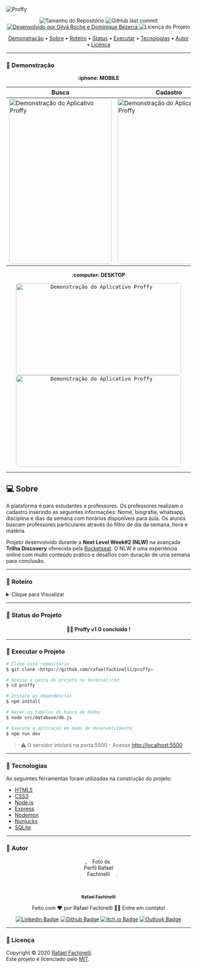 <img alt="Proffy" src=".github/banner.png">

<p align="center">
  <img alt="Tamanho do Repositório" src="https://img.shields.io/github/repo-size/Beneficie/PI_G8_BeneficieApp?style=for-the-badge">
  <img alt="GitHub last commit" src="https://img.shields.io/github/last-commit/Beneficie/PI_G8_BeneficieApp?style=for-the-badge">
  <a href="https://github.com/Beneficie">
    <img alt="Desenvolvido por Gilvã Roche e Dominique Bezerra" src="https://img.shields.io/badge/Desenvolvedor-Gilvã_Rocha_e_Dominique_Bezerra-%3498db?color=3498db&style=for-the-badge">
  </a>
  <img alt="Licença do Projeto" src="https://img.shields.io/github/license/rafaelfachinelli/Proffy?style=for-the-badge"/>
<p>

<p align="center">
 <a href="#movie_camera-demonstração">Demonstração</a> •
 <a href="#computer-sobre">Sobre</a> •
 <a href="#memo-roteiro">Roteiro</a> •
 <a href="#triangular_ruler-status-do-projeto">Status</a> •
 <a href="#dvd-executar-o-projeto">Executar</a> •
 <a href="#hammer-tecnologias">Tecnologias</a> •
 <a href="#boy-autor">Autor</a> •
 <a href="#page_facing_up-licença">Licença</a>
</p>

---
### :movie_camera: **Demonstração**

<p align="center"><b> :iphone: MOBILE </b></p>

<div align="center">

Busca | Cadastro 
---|---
<img width="280" style="border-radius: 5px" height="450" alt="Demonstração do Aplicativo Proffy" src=".github/demo-mobile-study.gif"> | <img width="280" style="border-radius: 5px" height="450" alt="Demonstração do Aplicativo Proffy" src=".github/demo-mobile-give-classes.gif"> |

</div>

<p align="center"><b> :computer: DESKTOP </b></p>

<p align="center"><kbd><img width="450" style="border-radius: 5px" height="250" alt="Demonstração do Aplicativo Proffy" src=".github/demo-desk-study.gif"></kbd> <kbd><img width="450" style="border-radius: 5px" height="250" alt="Demonstração do Aplicativo Proffy" src=".github/demo-desk-give-classes.gif"></kbd></p>

---

## :computer: Sobre

A plataforma é para estudantes e professores. Os professores realizam o cadastro inserindo as seguintes informações: Nome, biografia, whatsapp, disciplina e dias da semana com horários disponíveis para aula. Os alunos buscam professores particulares através do filtro de dia da semana, hora e matéria.

Projeto desenvolvido durante a **Next Level Week#2 (NLW)** na avançada **Trilha Discovery** oferecida pela [Rocketseat](https://www.rocketseat.com.br).
O NLW é uma experiência online com muito conteúdo prático e desafios com duração de uma semana para conclusão.

---
### :memo: **Roteiro**

<details>
<summary>Clique para Visualizar</summary>

- [x] Construir página inicial :computer:
- [x] Construir página inicial :iphone:
- [x] Construir página de busca :computer:
- [x] Construir página de busca :iphone:
- [x] Construir página de cadastro :computer:
- [x] Construir página de cadastro :iphone:
- [x] Incluir novo horário no cadastro de professor :computer::iphone:
- [x] Construir servidor back end :computer:
- [x] Interface da página de busca dinâmica :computer:
- [x] Construir banco de dados :computer:
- [x] Criar consultas SQL :computer:
- [x] Construir funcionalidade de cadastrar professor no banco de dados :computer:
- [x] Construir funcionalidade buscar professor no banco de dados :computer:
- [x] Construir página de sucesso :computer::iphone:
- [x] Incluir página de sucesso no redirecionamento do cadastro :computer:

</details>

---
### :triangular_ruler: **Status do Projeto**

<h4 align="center"> 
	👨‍🏫 Proffy v1.0 concluído !
</h4>

---
### :dvd: **Executar o Projeto**

```bash
# Clone este repositório
$ git clone <https://github.com/rafaelfachinelli/proffy>

# Acesse a pasta do projeto no terminal/cmd
$ cd proffy

# Instale as dependências
$ npm install

# Gerar as tabelas do banco de dados
$ node src/database/db.js

# Execute a aplicação em modo de desenvolvimento
$ npm run dev
```

> ⚠️ O servidor iniciará na porta:5500 - Acesse <http://localhost:5500>

---
### :hammer: **Tecnologias**

As seguintes ferramentas foram utilizadas na construção do projeto:

- [HTML5](https://developer.mozilla.org/pt-BR/docs/Web/HTML/HTML5)
- [CSS3](https://developer.mozilla.org/pt-BR/docs/Archive/CSS3)
- [Node.js](https://nodejs.org/pt-br/)
- [Express](https://expressjs.com/pt-br/)
- [Nodemon](https://nodemon.io)
- [Nunjucks](https://mozilla.github.io/nunjucks/)
- [SQLite](https://www.sqlite.org)

---
### :boy: **Autor**

<div align="center">

<a href="https://github.com/rafaelfachinelli">
 <img style="border-radius: 50%;" src="https://avatars3.githubusercontent.com/u/19878139?s=460&u=278a6f44f49af3c8edb13a811f7654dfe6e89341&v=4" width="100px;" alt="Foto de Perfil Rafael Fachinelli"/>
 <br />
 <sub><b>Rafael Fachinelli</b></sub></a>


Feito com ❤️ por Rafael Fachinelli 👋🏽 Entre em contato!

[![Linkedin Badge](https://img.shields.io/badge/-Rafael_Fachinelli-blue?style=flat-square&logo=Linkedin&logoColor=white&link=https://www.linkedin.com/in/rafaelfachinelli/)](https://www.linkedin.com/in/rafaelfachinelli/)
[![Github Badge](https://img.shields.io/badge/-rafaelfachinelli-000?style=flat-square&logo=Github&logoColor=white&link=https://github.com/rafaelfachinelli)](https://github.com/rafaelfachinelli)
[![Itch.io Badge](https://img.shields.io/badge/-rafaelfachinelli-FA5C5C?style=flat-square&logo=itch.io&logoColor=white&link=https://rafael-fachinelli.itch.io/)](https://rafael-fachinelli.itch.io/)
[![Outlook Badge](https://img.shields.io/badge/-rafael.fachinelli@fatec.sp.gov.br-0078d4?style=flat-square&logo=microsoft-outlook&logoColor=white&link=mailto:rafael.fachinelli@fatec.sp.gov.br)](mailto:rafael.fachinelli@fatec.sp.gov.br)

</div>

---
### :page_facing_up: **Licença**

Copyright © 2020 [Rafael Fachinelli](https://github.com/rafaelfachinelli).<br />
Este projeto é licenciado pelo [MIT](./LICENSE).
